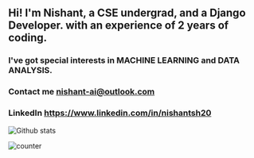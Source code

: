 ## Hi! I'm Nishant, a CSE undergrad, and a Django Developer. with an experience of 2 years of coding.
### I've got special interests in MACHINE LEARNING and DATA ANALYSIS.


### Contact me nishant-ai@outlook.com
### LinkedIn https://www.linkedin.com/in/nishantsh20


![Github stats](https://github-readme-stats.vercel.app/api?username=Nishant%20Sharma)

![counter](https://enrietaqe0twvws.m.pipedream.net)

